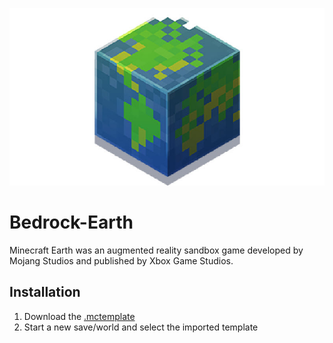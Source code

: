 ![World Icon](/world_icon.jpeg)

# Bedrock-Earth
Minecraft Earth was an augmented reality sandbox game developed by Mojang Studios and published by Xbox Game Studios.

## Installation
1. Download the [.mctemplate](https://github.com/kirbycope/Bedrock-Earth/raw/main/Bedrock-Earth.mctemplate)
1. Start a new save/world and select the imported template
